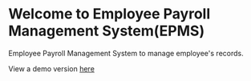 # Welcome to Employee Payroll Management System(EPMS)

Employee Payroll Management System to manage employee's records.

View a demo version [here](https://vk0808.github.io/employee-payroll-portal/pages/index.html)
